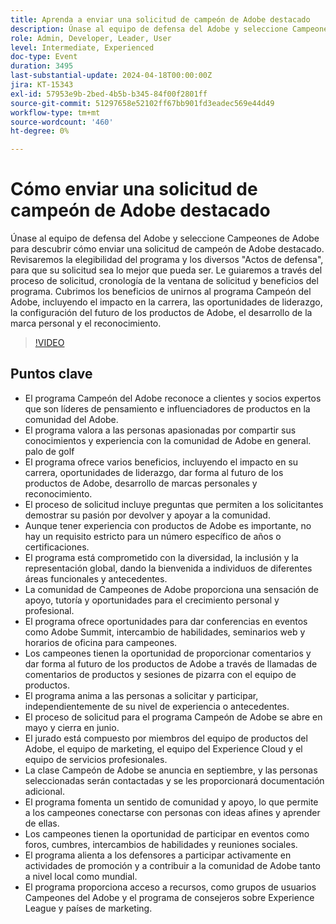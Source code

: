 ```yaml
---
title: Aprenda a enviar una solicitud de campeón de Adobe destacado
description: Únase al equipo de defensa del Adobe y seleccione Campeones de Adobe para aprender a enviar una solicitud de campeón de Adobe destacado. Le guiaremos a través del proceso de solicitud, cronología de la ventana de solicitud y beneficios del programa.
role: Admin, Developer, Leader, User
level: Intermediate, Experienced
doc-type: Event
duration: 3495
last-substantial-update: 2024-04-18T00:00:00Z
jira: KT-15343
exl-id: 57953e9b-2bed-4b5b-b345-84f00f2801ff
source-git-commit: 51297658e52102ff67bb901fd3eadec569e44d49
workflow-type: tm+mt
source-wordcount: '460'
ht-degree: 0%

---
```


# Cómo enviar una solicitud de campeón de Adobe destacado

Únase al equipo de defensa del Adobe y seleccione Campeones de Adobe para descubrir cómo enviar una solicitud de campeón de Adobe destacado. Revisaremos la elegibilidad del programa y los diversos &quot;Actos de defensa&quot;, para que su solicitud sea lo mejor que pueda ser. Le guiaremos a través del proceso de solicitud, cronología de la ventana de solicitud y beneficios del programa. Cubrimos los beneficios de unirnos al programa Campeón del Adobe, incluyendo el impacto en la carrera, las oportunidades de liderazgo, la configuración del futuro de los productos de Adobe, el desarrollo de la marca personal y el reconocimiento.

>[!VIDEO](https://video.tv.adobe.com/v/3428431/?learn=on)

## Puntos clave

* El programa Campeón del Adobe reconoce a clientes y socios expertos que son líderes de pensamiento e influenciadores de productos en la comunidad del Adobe.
* El programa valora a las personas apasionadas por compartir sus conocimientos y experiencia con la comunidad de Adobe en general. palo de golf
* El programa ofrece varios beneficios, incluyendo el impacto en su carrera, oportunidades de liderazgo, dar forma al futuro de los productos de Adobe, desarrollo de marcas personales y reconocimiento.
* El proceso de solicitud incluye preguntas que permiten a los solicitantes demostrar su pasión por devolver y apoyar a la comunidad.
* Aunque tener experiencia con productos de Adobe es importante, no hay un requisito estricto para un número específico de años o certificaciones.
* El programa está comprometido con la diversidad, la inclusión y la representación global, dando la bienvenida a individuos de diferentes áreas funcionales y antecedentes.
* La comunidad de Campeones de Adobe proporciona una sensación de apoyo, tutoría y oportunidades para el crecimiento personal y profesional.
* El programa ofrece oportunidades para dar conferencias en eventos como Adobe Summit, intercambio de habilidades, seminarios web y horarios de oficina para campeones.
* Los campeones tienen la oportunidad de proporcionar comentarios y dar forma al futuro de los productos de Adobe a través de llamadas de comentarios de productos y sesiones de pizarra con el equipo de productos.
* El programa anima a las personas a solicitar y participar, independientemente de su nivel de experiencia o antecedentes.
* El proceso de solicitud para el programa Campeón de Adobe se abre en mayo y cierra en junio.
* El jurado está compuesto por miembros del equipo de productos del Adobe, el equipo de marketing, el equipo del Experience Cloud y el equipo de servicios profesionales.
* La clase Campeón de Adobe se anuncia en septiembre, y las personas seleccionadas serán contactadas y se les proporcionará documentación adicional.
* El programa fomenta un sentido de comunidad y apoyo, lo que permite a los campeones conectarse con personas con ideas afines y aprender de ellas.
* Los campeones tienen la oportunidad de participar en eventos como foros, cumbres, intercambios de habilidades y reuniones sociales.
* El programa alienta a los defensores a participar activamente en actividades de promoción y a contribuir a la comunidad de Adobe tanto a nivel local como mundial.
* El programa proporciona acceso a recursos, como grupos de usuarios Campeones del Adobe y el programa de consejeros sobre Experience League y países de marketing.
